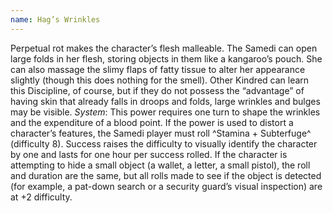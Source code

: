 ```yaml
---
name: Hag’s Wrinkles
---
```


Perpetual rot makes the character’s flesh malleable. The Samedi can open large folds in her flesh, storing objects in them like a kangaroo’s pouch. She can also massage the slimy flaps of fatty tissue to alter her appearance slightly (though this does nothing for the smell). Other Kindred can learn this Discipline, of course, but if they do not possess the “advantage” of having skin that already falls in droops and folds, large wrinkles and bulges may be visible.
_System_: This power requires one turn to shape the wrinkles and the expenditure of a blood point. If the power is used to distort a character’s features, the Samedi player must roll ^Stamina + Subterfuge^ (difficulty 8). Success raises the difficulty to visually identify the character by one and lasts for one hour per success rolled. If the character is attempting to hide a small object (a wallet, a letter, a small pistol), the roll and duration are the same, but all rolls made to see if the object is detected (for example, a pat-down search or a security guard’s visual inspection) are at +2 difficulty.